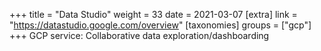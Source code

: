 +++
title = "Data Studio"
weight = 33
date = 2021-03-07
[extra]
link = "https://datastudio.google.com/overview"
[taxonomies]
groups = ["gcp"]
+++
GCP service: Collaborative data exploration/dashboarding

